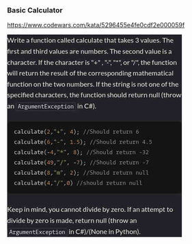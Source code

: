 ### Basic Calculator

https://www.codewars.com/kata/5296455e4fe0cdf2e000059f

![description](./description.jpg "Description")
